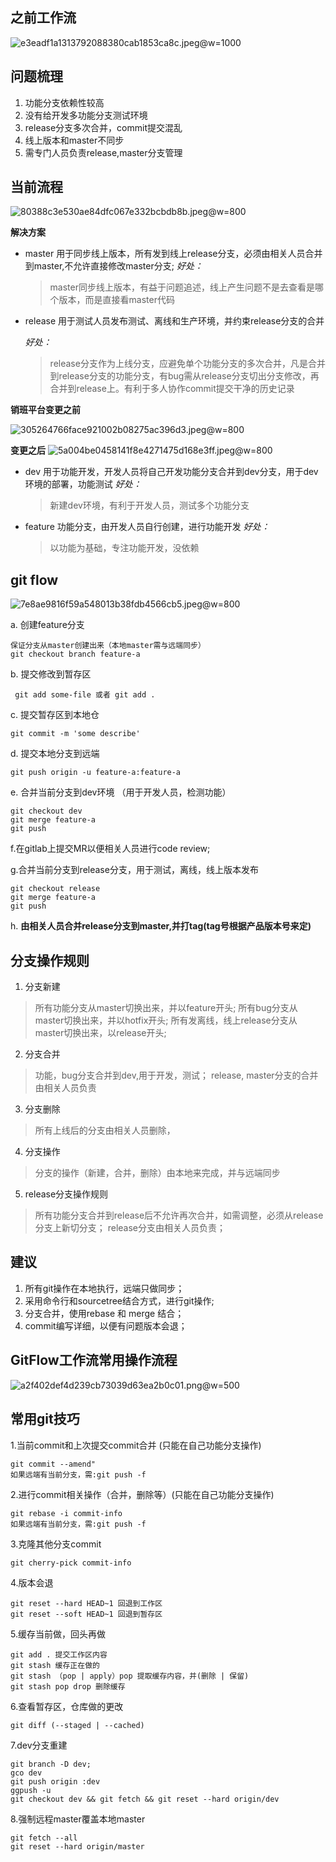 


## 之前工作流
![e3eadf1a1313792088380cab1853ca8c.jpeg](evernotecid://A7C0564F-2F34-4804-B343-43BA95B5664D/appyinxiangcom/18111462/ENResource/p35)@w=1000



## 问题梳理
1. 功能分支依赖性较高
2. 没有给开发多功能分支测试环境
3. release分支多次合并，commit提交混乱
4. 线上版本和master不同步
5. 需专门人员负责release,master分支管理


## 当前流程

![80388c3e530ae84dfc067e332bcbdb8b.jpeg](evernotecid://A7C0564F-2F34-4804-B343-43BA95B5664D/appyinxiangcom/18111462/ENResource/p30)@w=800



**解决方案**

* master 用于同步线上版本，所有发到线上release分支，必须由相关人员合并到master,不允许直接修改master分支;
    _好处：_

    > master同步线上版本，有益于问题追述，线上产生问题不是去查看是哪个版本，而是直接看master代码
* release 用于测试人员发布测试、离线和生产环境，并约束release分支的合并

     _好处：_
   > release分支作为上线分支，应避免单个功能分支的多次合并，凡是合并到release分支的功能分支，有bug需从release分支切出分支修改，再合并到release上。有利于多人协作commit提交干净的历史记录


**销班平台变更之前**

![305264766face921002b08275ac396d3.jpeg](evernotecid://A7C0564F-2F34-4804-B343-43BA95B5664D/appyinxiangcom/18111462/ENResource/p52)@w=800

**变更之后**
![5a004be0458141f8e4271475d168e3ff.jpeg](evernotecid://A7C0564F-2F34-4804-B343-43BA95B5664D/appyinxiangcom/18111462/ENResource/p53)@w=800


* dev 用于功能开发，开发人员将自己开发功能分支合并到dev分支，用于dev环境的部署，功能测试
  _好处：_
  > 新建dev环境，有利于开发人员，测试多个功能分支
* feature 功能分支，由开发人员自行创建，进行功能开发
 _好处：_
     > 以功能为基础，专注功能开发，没依赖


## git flow


![7e8ae9816f59a548013b38fdb4566cb5.jpeg](evernotecid://A7C0564F-2F34-4804-B343-43BA95B5664D/appyinxiangcom/18111462/ENResource/p3)@w=800


a. 创建feature分支

```
保证分支从master创建出来（本地master需与远端同步）
git checkout branch feature-a
```

b. 提交修改到暂存区

```
 git add some-file 或者 git add . 
```

c. 提交暂存区到本地仓

```
git commit -m 'some describe'
```

d. 提交本地分支到远端

```
git push origin -u feature-a:feature-a
```
e. 合并当前分支到dev环境 （用于开发人员，检测功能）

```
git checkout dev
git merge feature-a
git push
```

f.在gitlab上提交MR以便相关人员进行code review;

g.合并当前分支到release分支，用于测试，离线，线上版本发布
```
git checkout release
git merge feature-a
git push
```

h. **由相关人员合并release分支到master,并打tag(tag号根据产品版本号来定)**



##  分支操作规则

1. 分支新建
>所有功能分支从master切换出来，并以feature开头;
>所有bug分支从master切换出来，并以hotfix开头;
>所有发离线，线上release分支从master切换出来，以release开头;

2. 分支合并
>功能，bug分支合并到dev,用于开发，测试；
>release, master分支的合并由相关人员负责

3. 分支删除
>所有上线后的分支由相关人员删除，

4. 分支操作
>分支的操作（新建，合并，删除）由本地来完成，并与远端同步

5. release分支操作规则
>所有功能分支合并到release后不允许再次合并，如需调整，必须从release分支上新切分支；
>release分支由相关人员负责；

## 建议

1. 所有git操作在本地执行，远端只做同步；
2. 采用命令行和sourcetree结合方式，进行git操作;
3. 分支合并，使用rebase 和 merge 结合；
4. commit编写详细，以便有问题版本会退；


## GitFlow工作流常用操作流程

![a2f402def4d239cb73039d63ea2b0c01.png](evernotecid://A7C0564F-2F34-4804-B343-43BA95B5664D/appyinxiangcom/18111462/ENResource/p54)@w=500



## 常用git技巧
1.当前commit和上次提交commit合并 (只能在自己功能分支操作)
```
git commit --amend"
如果远端有当前分支，需:git push -f
```

2.进行commit相关操作（合并，删除等）(只能在自己功能分支操作)
```
git rebase -i commit-info
如果远端有当前分支，需:git push -f
```

3.克隆其他分支commit

```
git cherry-pick commit-info
```

4.版本会退
```
git reset --hard HEAD~1 回退到工作区
git reset --soft HEAD~1 回退到暂存区
```
5.缓存当前做，回头再做
 ```
 git add . 提交工作区内容
 git stash 缓存正在做的
 git stash （pop | apply）pop 提取缓存内容，并(删除 | 保留)
 git stash pop drop 删除缓存
 ```
 
6.查看暂存区，仓库做的更改
```
git diff (--staged | --cached)
```

7.dev分支重建
```
git branch -D dev;
gco dev
git push origin :dev
ggpush -u
git checkout dev && git fetch && git reset --hard origin/dev
```

8.强制远程master覆盖本地master
```
git fetch --all
git reset --hard origin/master
```
 
 


